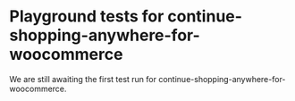 # Playground tests for continue-shopping-anywhere-for-woocommerce
We are still awaiting the first test run for continue-shopping-anywhere-for-woocommerce.
